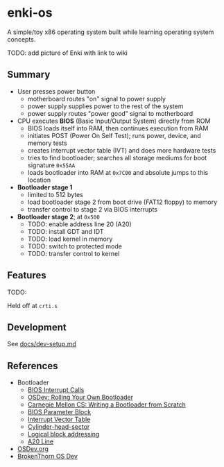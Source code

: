 # enki-os

A simple/toy x86 operating system built while learning operating system concepts.

TODO: add picture of Enki with link to wiki

## Summary

- User presses power button
  - motherboard routes "on" signal to power supply
  - power supply supplies power to the rest of the system
  - power supply routes "power good" signal to motherboard
- CPU executes **BIOS** (Basic Input/Output System) directly from ROM
  - BIOS loads itself into RAM, then continues execution from RAM
  - initiates POST (Power On Self Test); runs power, device, and memory tests
  - creates interrupt vector table (IVT) and does more hardware tests
  - tries to find bootloader; searches all storage mediums for boot signature `0x55AA`
  - loads bootloader into RAM at `0x7C00` and absolute jumps to this location
- **Bootloader stage 1**
  - limited to 512 bytes
  - load bootloader stage 2 from boot drive (FAT12 floppy) to memory
  - transfer control to stage 2 via BIOS interrupts
- **Bootloader stage 2**; at `0x500`
  - TODO: enable address line 20 (A20)
  - TODO: install GDT and IDT
  - TODO: load kernel in memory
  - TODO: switch to protected mode
  - TODO: transfer control to kernel

## Features

TODO:

Held off at `crti.s`

## Development

See [docs/dev-setup.md](docs/dev-setup.md)

## References

- Bootloader
  - [BIOS Interrupt Calls](https://en.wikipedia.org/wiki/BIOS_interrupt_call)
  - [OSDev: Rolling Your Own Bootloader](https://wiki.osdev.org/Rolling_Your_Own_Bootloader)
  - [Carnegie Mellon CS: Writing a Bootloader from Scratch](https://www.cs.cmu.edu/~410-s07/p4/p4-boot.pdf)
  - [BIOS Parameter Block](https://wiki.osdev.org/FAT#BPB_.28BIOS_Parameter_Block.29)
  - [Interrupt Vector Table](https://wiki.osdev.org/Interrupt_Vector_Table)
  - [Cylinder-head-sector](https://en.wikipedia.org/wiki/Cylinder-head-sector)
  - [Logical block addressing](https://en.wikipedia.org/wiki/Logical_block_addressing)
  - [A20 Line](https://wiki.osdev.org/A20_Line)
- [OSDev.org](https://wiki.osdev.org/Main_Page)
- [BrokenThorn OS Dev](http://www.brokenthorn.com/Resources/OSDevIndex.html)
